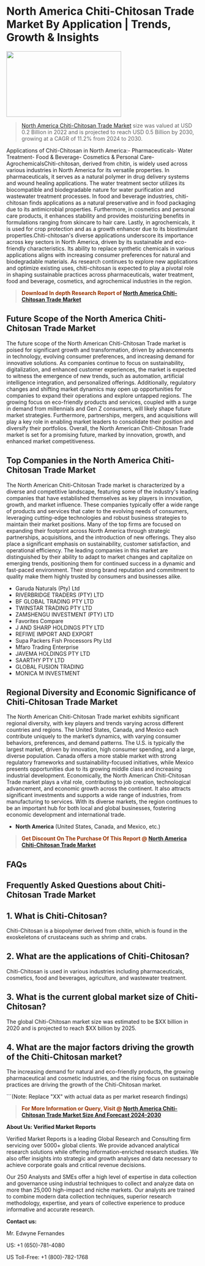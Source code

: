 <p><h1>North America Chiti-Chitosan Trade Market By Application | Trends, Growth & Insights</h1><p><img class="aligncenter size-medium wp-image-105565" src="https://ffe5etoiles.com/wp-content/uploads/2025/01/MST7-300x171.png" alt="" width="300" height="171" /></p><blockquote><p><a href="https://www.verifiedmarketreports.com/download-sample/?rid=137042&utm_source=Github-NA&utm_medium=378" target="_blank">North America Chiti-Chitosan Trade Market</a> size was valued at USD 0.2 Billion in 2022 and is projected to reach USD 0.5 Billion by 2030, growing at a CAGR of 11.2% from 2024 to 2030.</p></blockquote>Applications of Chiti-Chitosan in North America:- Pharmaceuticals- Water Treatment- Food & Beverage- Cosmetics & Personal Care- AgrochemicalsChiti-chitosan, derived from chitin, is widely used across various industries in North America for its versatile properties. In pharmaceuticals, it serves as a natural polymer in drug delivery systems and wound healing applications. The water treatment sector utilizes its biocompatible and biodegradable nature for water purification and wastewater treatment processes. In food and beverage industries, chiti-chitosan finds applications as a natural preservative and in food packaging due to its antimicrobial properties. Furthermore, in cosmetics and personal care products, it enhances stability and provides moisturizing benefits in formulations ranging from skincare to hair care. Lastly, in agrochemicals, it is used for crop protection and as a growth enhancer due to its biostimulant properties.Chiti-chitosan's diverse applications underscore its importance across key sectors in North America, driven by its sustainable and eco-friendly characteristics. Its ability to replace synthetic chemicals in various applications aligns with increasing consumer preferences for natural and biodegradable materials. As research continues to explore new applications and optimize existing uses, chiti-chitosan is expected to play a pivotal role in shaping sustainable practices across pharmaceuticals, water treatment, food and beverage, cosmetics, and agrochemical industries in the region.</p><blockquote><p><span style="color: #993300;"><strong>Download In depth Research Report of <a href="https://www.verifiedmarketreports.com/download-sample/?rid=137042&utm_source=Github-NA&utm_medium=378">North America Chiti-Chitosan Trade Market</a></strong></span></p></blockquote><h2>Future Scope of the North America Chiti-Chitosan Trade Market</h2><p>The future scope of the North American Chiti-Chitosan Trade market is poised for significant growth and transformation, driven by advancements in technology, evolving consumer preferences, and increasing demand for innovative solutions. As companies continue to focus on sustainability, digitalization, and enhanced customer experiences, the market is expected to witness the emergence of new trends, such as automation, artificial intelligence integration, and personalized offerings. Additionally, regulatory changes and shifting market dynamics may open up opportunities for companies to expand their operations and explore untapped regions. The growing focus on eco-friendly products and services, coupled with a surge in demand from millennials and Gen Z consumers, will likely shape future market strategies. Furthermore, partnerships, mergers, and acquisitions will play a key role in enabling market leaders to consolidate their position and diversify their portfolios. Overall, the North American Chiti-Chitosan Trade market is set for a promising future, marked by innovation, growth, and enhanced market competitiveness.</p><h2>Top Companies in the North America Chiti-Chitosan Trade Market</h2><p>The North American Chiti-Chitosan Trade market is characterized by a diverse and competitive landscape, featuring some of the industry's leading companies that have established themselves as key players in innovation, growth, and market influence. These companies typically offer a wide range of products and services that cater to the evolving needs of consumers, leveraging cutting-edge technologies and robust business strategies to maintain their market positions. Many of the top firms are focused on expanding their footprint across North America through strategic partnerships, acquisitions, and the introduction of new offerings. They also place a significant emphasis on sustainability, customer satisfaction, and operational efficiency. The leading companies in this market are distinguished by their ability to adapt to market changes and capitalize on emerging trends, positioning them for continued success in a dynamic and fast-paced environment. Their strong brand reputation and commitment to quality make them highly trusted by consumers and businesses alike.</p><p><ul><li>Garuda Naturals (Pty) Ltd </li><li> RIVERBRIDGE TRADERS (PTY) LTD </li><li> BF GLOBAL TRADING PTY LTD </li><li> TWINSTAR TRADING PTY LTD </li><li> ZAMSHENGU INVESTMENT (PTY) LTD </li><li> Favorites Compare </li><li> J AND SHARP HOLDINGS PTY LTD </li><li> REFIWE IMPORT AND EXPORT </li><li> Supa Packers Fish Processors Pty Ltd </li><li> Mfaro Trading Enterprise </li><li> JAVEMA HOLDINGS PTY LTD </li><li> SAARTHY PTY LTD </li><li> GLOBAL FUSION TRADING </li><li> MONICA M INVESTMENT</li></ul></p><h2>Regional Diversity and Economic Significance of Chiti-Chitosan Trade Market</h2><p>The North American Chiti-Chitosan Trade market exhibits significant regional diversity, with key players and trends varying across different countries and regions. The United States, Canada, and Mexico each contribute uniquely to the market’s dynamics, with varying consumer behaviors, preferences, and demand patterns. The U.S. is typically the largest market, driven by innovation, high consumer spending, and a large, diverse population. Canada offers a more stable market with strong regulatory frameworks and sustainability-focused initiatives, while Mexico presents opportunities due to its growing middle class and increasing industrial development. Economically, the North American Chiti-Chitosan Trade market plays a vital role, contributing to job creation, technological advancement, and economic growth across the continent. It also attracts significant investments and supports a wide range of industries, from manufacturing to services. With its diverse markets, the region continues to be an important hub for both local and global businesses, fostering economic development and international trade.</p><ul> <li><strong>North America</strong> (United States, Canada, and Mexico, etc.)</li></ul><blockquote><p><span style="color: #993300;"><strong>Get Discount On The Purchase Of This Report @ <a href="https://www.verifiedmarketreports.com/ask-for-discount/?rid=137042&utm_source=Github-NA&utm_medium=378">North America Chiti-Chitosan Trade Market</a></strong></span></p></blockquote><h2>FAQs</h2><p> <h2>Frequently Asked Questions about Chiti-Chitosan Trade Market</h1> <h2>1. What is Chiti-Chitosan?</div><div></h2> <p>Chiti-Chitosan is a biopolymer derived from chitin, which is found in the exoskeletons of crustaceans such as shrimp and crabs.</p> <h2>2. What are the applications of Chiti-Chitosan?</div><div></h2> <p>Chiti-Chitosan is used in various industries including pharmaceuticals, cosmetics, food and beverages, agriculture, and wastewater treatment.</p> <h2>3. What is the current global market size of Chiti-Chitosan?</div><div></h2> <p>The global Chiti-Chitosan market size was estimated to be $XX billion in 2020 and is projected to reach $XX billion by 2025.</p> <h2>4. What are the major factors driving the growth of the Chiti-Chitosan market?</div><div></h2> <p>The increasing demand for natural and eco-friendly products, the growing pharmaceutical and cosmetic industries, and the rising focus on sustainable practices are driving the growth of the Chiti-Chitosan market.</p> <!-- Add more FAQs and their answers --> </body></html>```(Note: Replace "XX" with actual data as per market research findings)</p><blockquote><p><span style="color: #993300;"><strong>For More Information or Query, Visit @ <a href="https://www.verifiedmarketreports.com/product/global-chiti-chitosan-trade-market-report-2019-competitive-landscape-trends-and-opportunities/">North America Chiti-Chitosan Trade Market Size And Forecast 2024-2030</a></strong></span></p></blockquote><p><strong>About Us: Verified Market Reports</strong></p><p>Verified Market Reports is a leading Global Research and Consulting firm servicing over 5000+ global clients. We provide advanced analytical research solutions while offering information-enriched research studies. We also offer insights into strategic and growth analyses and data necessary to achieve corporate goals and critical revenue decisions.</p><p>Our 250 Analysts and SMEs offer a high level of expertise in data collection and governance using industrial techniques to collect and analyze data on more than 25,000 high-impact and niche markets. Our analysts are trained to combine modern data collection techniques, superior research methodology, expertise, and years of collective experience to produce informative and accurate research.</p><p><strong>Contact us:</strong></p><p>Mr. Edwyne Fernandes</p><p>US: +1 (650)-781-4080</p><p>US Toll-Free: +1 (800)-782-1768</p>
